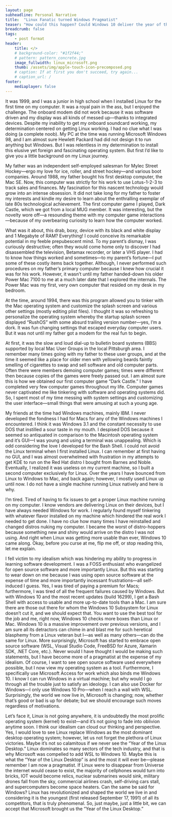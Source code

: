 ```yaml
---
layout: page
subheadline: Personal Narrative
title:  "Linux Fanatic turned Windows Pragmatist"
teaser: "How could this happen? Could Windows 10 deliver the year of the Linux desktop?"
breadcrumb: false
tags:
    - post format
header:
    title: </>
    # background-color: "#1f2f44;"
    # pattern: pattern_concrete.jpg
    image_fullwidth: linux_microsoft.png
    thumb: /assets/img/apple-touch-icon-precomposed.png
    # caption: If at first you don't succeed, try again...
    # caption_url: /
footer:
    mediaplayer: false
---
```

<!--more-->

It was 1999, and I was a junior in high school when I installed Linux for the first time on my computer. It was a royal pain in the ass, but I enjoyed the challenge. The onboard modem did not work because it was software driven and my display was all kinds of messed up—thanks to integrated devices. Despite my inability to get my onboard soundcard working, my determination centered on getting Linux working. I had no clue what I was doing (a complete noob). My PC at the time was running Microsoft Windows 98, and I am almost sure Hewlett Packard had did not design it to run anything but Windows. But I was relentless in my determination to install this elusive yet foreign and fascinating operating system. But first I’d like to give you a little background on my Linux journey.

My father was an independent self-employed salesman for Mylec Street Hockey—ergo my love for ice, roller, and street hockey—and various boot companies. Around 1988, my father bought his first desktop computer, the Mac SE. Now, this computer was strictly for his work to use Lotus-1-2-3 to track sales and finances. My fascination for this nascent technology would grow into an intense obsession. It did not take long for my father to foster my interests and kindle my desire to learn about the enthralling exemplar of late 80s technological achievement. The first computer game I played, Dark Castle, which we got from a local MUG member. It was interesting, but the novelty wore off—a resounding theme with my computer game interactions—because of my overbearing curiosity to learn how the computer worked.

What was it about, this drab, boxy, device with its black and white display and 1 Megabyte of RAM? Everything! I could conceive its remarkable potential in my feeble prepubescent mind. To my parent’s dismay, I was curiously destructive; often they would come home only to discover I had disassembled the television, Betamax recorder, or later a VHS player. I had to know how things worked and sometimes—to my parent’s fortune—I put some of these costly items back together. Although, I never performed such procedures on my father’s primary computer because I knew how crucial it was for his work. However, it wasn’t until my father handed-down his older Power Mac 7100 to me at a much later date that I explored the internals. The Power Mac was my first, very own computer that resided on my desk in my bedroom.

At the time, around 1994, there was this program allowed you to tinker with the Mac operating system and customize the splash screen and various other settings (mostly editing plist files). I thought it was so refreshing to personalize the operating system whereby the startup splash screen displayed “RushOS” with some absurd trailing version number—yes, I’m a dork. It was fun changing settings that escaped everyday computer users. But it was not until my father got a modem for the real fun to begin.

At first, it was the slow and loud dial-up to bulletin board systems (BBS) supported by local Mac User Groups in the local Pittsburgh area. I remember many times going with my father to these user groups, and at the time it seemed like a place for older men with yellowing beards faintly smelling of cigarettes to swap and sell software and old computer parts. Often there were members demoing computer games; times were different then because copies of the games were freely passed out. I am almost sure this is how we obtained our first computer game “Dark Castle.” I have completed very few computer games throughout my life. Computer games never captivated me like tinkering with software and operating systems did. So, I spent most of my time messing with system settings and customizing the user interface—small things that were amusing at such a young age.

My friends at the time had Windows machines, mainly IBM. I never developed the fondness I had for Macs for any of the Windows machines I encountered. I think it was Windows 3.1 and the constant necessity to use DOS that instilled a sour taste in my mouth. I despised DOS because it seemed so antiquated in comparison to the Macintosh operating system and it’s GUI—I was young and using a terminal was unappealing. Which is odd considering the love I developed for the Bash Shell. I could not avoid the Linux terminal when I first installed Linux. I can remember at first having no GUI, and I was almost overwhelmed with frustration in my attempts to get KDE to run on the Red Hat distro I bought from Barnes and Noble. Eventually, I realized it was useless on my current machine, so I built a second computer exclusively for Linux. Over the years I have bounced from Linux to Windows to Mac, and back again; however, I mostly used Linux up until now. I do not have a single machine running Linux natively and here is why.

I’m tired. Tired of having to fix issues to get a proper Linux machine running on my computer. I know vendors are delivering Linux on their devices, but I have always needed Windows for work. I regularly found myself tinkering with whatever flavor installed on my machine which hindered the real work I needed to get done. I have no clue how many times I have reinstalled and changed distros nuking my computer. I became the worst of distro-hoppers because something new and shiny would arrive on the distro I was not using. And right when Linux was getting more usable than ever, Windows 10 came along. Okay, before you curse at me, flip me off, or stop reading this, let me explain.

I fell victim to my idealism which was hindering my ability to progress in learning software development. I was a FOSS enthusiast who evangelized for open source software and more importantly Linux. But this was starting to wear down on me because I was using open source software at the expense of time and more importantly incessant frustrations—all self-induced I guess. Yes, I was tired of paying a premium for Macs; furthermore, I was tired of all the frequent failures caused by Windows. But with Windows 10 and the most recent updates (build 16299), I get a Bash Shell with access to usable and more up-to-date tools than a Mac. I am sure there are those out there for whom the Windows 10 Subsystem for Linux doesn’t cut it, and we should expect that. You want to use the best tool for the job and me, right now, Windows 10 checks more boxes than Linux or Mac. Windows 10 is a massive improvement over previous versions, and I am sure all its detractors can chime in and blast me for such heretical blasphemy from a Linux veteran but I—as well as many others—can do the same for Linux. More surprisingly, Microsoft has started to embrace open source software (WSL, Visual Studio Code, FreeBSD for Azure, Xamarin SDK, .NET Core, etc.). Never would I have thought I would be making such statements, but I have become more of a pragmatist at the expense of my idealism. Of course, I want to see open source software used everywhere possible, but I now view my operating system as a tool. Furthermore, I specifically use Microsoft Access for work which also binds me Windows 10. I know I can run Windows in a virtual machine; but why would I go through all the trouble just to satisfy an ideology. I can also use Docker for Windows—I only use Windows 10 Pro—when I reach a wall with WSL. Surprisingly, the world we now live in, Microsoft is changing; now, whether that’s good or bad is up for debate; but we should encourage such moves regardless of motivations.

Let’s face it, Linux is not going anywhere, it is undoubtedly the most prolific operating system (kernel) to exist—and it’s not going to fade into oblivion anytime soon. I think our idealism can cloud our thinking and perspective. Yes, I would love to see Linux replace Windows as the most dominant desktop operating system; however, let us not forget the plethora of Linux victories. Maybe it’s not so calamitous if we never see the “Year of the Linux Desktop.” Linux dominates so many sectors of the tech industry, and that is why Microsoft was compelled to add WSL to Windows 10. Maybe this is what the “Year of the Linux Desktop” is and the most it will ever be—please remember I am now a pragmatist. If Linux were to disappear from Universe the internet would cease to exist, the majority of cellphones would turn into bricks, IOT would become relics, nuclear submarines would sink, military drones fall from the sky, commercial airlines crash, self-driving cars stall, and supercomputers become space heaters. Can the same be said for Windows? Linux has revolutionized and shaped the world we live in and considering it is the youngest (first released September 17, 1991) of all its competitors, that is truly phenomenal. So, just maybe, just a little bit, we can accept that Microsoft brought us the “Year of the Linux Desktop.”
